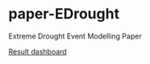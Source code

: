 # paper-EDrought
Extreme Drought Event Modelling Paper

[Result dashboard](https://seoncheolpark.shinyapps.io/EDrought/)